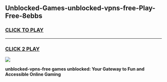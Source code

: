 
## Unblocked-Games-unblocked-vpns-free-Play-Free-8ebbs
<h3>
<a href="https://premium76.site?title=unblocked-vpns-free&ref=18A1">CLICK TO PLAY</a></h3>
<hr>

<h3>
<a href="https://premium76.site?title=unblocked-vpns-free&ref=18A1">CLICK 2 PLAY</a>
  
</h3>

<a href="https://premium76.site?title=unblocked-vpns-free&ref=18A1"><img src="https://clearcache.store/games.png"></a>


**unblocked-vpns-free games unblocked: Your Gateway to Fun and Accessible Online Gaming**
